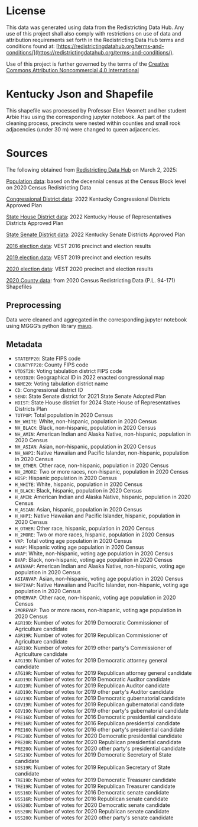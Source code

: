 # License
This data was generated using data from the Redistricting Data Hub.  Any use of this project shall also comply with restrictions on use of data and attribution requirements set forth in the Redistricting Data Hub terms and conditions found at: [https://redistrictingdatahub.org/terms-and-conditions/](https://redistrictingdatahub.org/terms-and-conditions/).

Use of this project is further governed by the terms of the [Creative Commons Attribution Noncommercial 4.0 International](https://creativecommons.org/licenses/by-nc/4.0/legalcode.en)

# Kentucky Json and Shapefile

This shapefile was processed by Professor Ellen Veomett and her student Arbie Hsu using the corresponding jupyter notebook.  As part of the cleaning process, precincts were nested within counties and small rook adjacencies (under 30 m) were changed to queen adjacencies.

# **Sources**

The following obtained from [Redistricting Data Hub](https://redistrictingdatahub.org/) on March 2, 2025:

[Population data](https://redistrictingdatahub.org/dataset/kentucky-block-pl-94171-2020-by-table/): based on the decennial census at the Census Block level on 2020 Census Redistricting Data

[Congressional District data](https://redistrictingdatahub.org/dataset/2022-kentucky-congressional-districts-approved-plan/): 2022 Kentucky Congressional Districts Approved Plan

[State House District data](https://redistrictingdatahub.org/dataset/2022-kentucky-house-of-representatives-districts-approved-plan/): 2022 Kentucky House of Representatives Districts Approved Plan

[State Senate District data](https://redistrictingdatahub.org/dataset/2022-kentucky-senate-districts-approved-plan/): 2022 Kentucky Senate Districts Approved Plan

[2016 election data](https://redistrictingdatahub.org/dataset/vest-2016-kentucky-precinct-and-election-results/): VEST 2016 precinct and election results 

[2019 election data](https://redistrictingdatahub.org/dataset/vest-2019-kentucky-precinct-boundaries-and-election-results-shapefile/): VEST 2019 precinct and election results

[2020 election data](https://redistrictingdatahub.org/dataset/vest-2020-kentucky-precinct-and-election-results/): VEST 2020 precinct and election results

[2020 County data](https://redistrictingdatahub.org/dataset/kentucky-county-pl-94171-2020/): from 2020 Census Redistricting Data (P.L. 94-171) Shapefiles

## Preprocessing
Data were cleaned and aggregated in the corresponding jupyter notebook using MGGG’s python library [maup](https://github.com/mggg/maup). 

## Metadata
- `STATEFP20`: State FIPS code
- `COUNTYFP20`: County FIPS code
- `VTDST20`: Voting tabulation district FIPS code
- `GEOID20`: Geographical ID in 2022 enacted congressional map
- `NAME20`: Voting tabulation district name
- `CD`: Congressional district ID
- `SEND`: State Senate district for 2021 State Senate Adopted Plan
- `HDIST`: State House district for 2024 State House of Representatives Districts Plan
- `TOTPOP`: Total population in 2020 Census
- `NH_WHITE`: White, non-hispanic, population in 2020 Census
- `NH_BLACK`: Black, non-hispanic, population in 2020 Census
- `NH_AMIN`: American Indian and Alaska Native, non-hispanic, population in 2020 Census
- `NH_ASIAN`: Asian, non-hispanic, population in 2020 Census
- `NH_NHPI`: Native Hawaiian and Pacific Islander, non-hispanic, population in 2020 Census
- `NH_OTHER`: Other race, non-hispanic, population in 2020 Census
- `NH_2MORE`: Two or more races, non-hispanic, population in 2020 Census
- `HISP`: Hispanic population in 2020 Census
- `H_WHITE`: White, hispanic, population in 2020 Census
- `H_BLACK`: Black, hispanic, population in 2020 Census
- `H_AMIN`: American Indian and Alaska Native, hispanic, population in 2020 Census
- `H_ASIAN`: Asian, hispanic, population in 2020 Census
- `H_NHPI`: Native Hawaiian and Pacific Islander, hispanic, population in 2020 Census
- `H_OTHER`: Other race, hispanic, population in 2020 Census
- `H_2MORE`: Two or more races, hispanic, population in 2020 Census
- `VAP`: Total voting age population in 2020 Census
- `HVAP`: Hispanic voting age population in 2020 Census
- `WVAP`: White, non-hispanic, voting age population in 2020 Census
- `BVAP`: Black, non-hispanic, voting age population in 2020 Census
- `AMINVAP`: American Indian and Alaska Native, non-hispanic, voting age population in 2020 Census
- `ASIANVAP`: Asian, non-hispanic, voting age population in 2020 Census
- `NHPIVAP`: Native Hawaiian and Pacific Islander, non-hispanic, voting age population in 2020 Census
- `OTHERVAP`: Other race, non-hispanic, voting age population in 2020 Census
- `2MOREVAP`: Two or more races, non-hispanic, voting age population in 2020 Census
- `AGR19D`: Number of votes for 2019 Democratic Commissioner of Agriculture candidate
- `AGR19R`: Number of votes for 2019 Republican Commissioner of Agriculture candidate
- `AGR19O`: Number of votes for 2019 other party's Commissioner of Agriculture candidate
- `ATG19D`: Number of votes for 2019 Democratic attorney general candidate
- `ATG19R`: Number of votes for 2019 Republican attorney general candidate
- `AUD19D`: Number of votes for 2019 Democratic Auditor candidate
- `AUD19R`: Number of votes for 2019 Republican Auditor candidate
- `AUD19O`: Number of votes for 2019 other party's Auditor candidate
- `GOV19D`: Number of votes for 2019 Democratic gubernatorial candidate
- `GOV19R`: Number of votes for 2019 Republican gubernatorial candidate
- `GOV19O`: Number of votes for 2019 other party's gubernatorial candidate
- `PRE16D`: Number of votes for 2016 Democratic presidential candidate
- `PRE16R`: Number of votes for 2016 Republican presidential candidate
- `PRE16O`: Number of votes for 2016 other party's presidential candidate
- `PRE20D`: Number of votes for 2020 Democratic presidential candidate
- `PRE20R`: Number of votes for 2020 Republican presidential candidate
- `PRE20O`: Number of votes for 2020 other party's presidential candidate
- `SOS19D`: Number of votes for 2019 Democratic Secretary of State candidate
- `SOS19R`: Number of votes for 2019 Republican Secretary of State candidate
- `TRE19D`: Number of votes for 2019 Democratic Treasurer candidate
- `TRE19R`: Number of votes for 2019 Republican Treasurer candidate
- `USS16D`: Number of votes for 2016 Democratic senate candidate
- `USS16R`: Number of votes for 2016 Republican senate candidate
- `USS20D`: Number of votes for 2020 Democratic senate candidate
- `USS20R`: Number of votes for 2020 Republican senate candidate
- `USS20O`: Number of votes for 2020 other party's senate candidate

